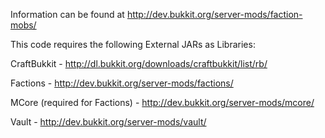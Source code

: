 Information can be found at
http://dev.bukkit.org/server-mods/faction-mobs/


This code requires the following External JARs as Libraries:

CraftBukkit - http://dl.bukkit.org/downloads/craftbukkit/list/rb/

Factions - http://dev.bukkit.org/server-mods/factions/

MCore (required for Factions) - http://dev.bukkit.org/server-mods/mcore/

Vault - http://dev.bukkit.org/server-mods/vault/
